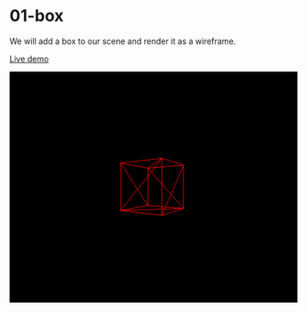 01-box
======
We will add a box to our scene and render it as a wireframe.

[Live demo](https://juniorrojas.github.io/intro-3d-web/01-box)

![box-wireframe](readme-media/box-wireframe.png)
